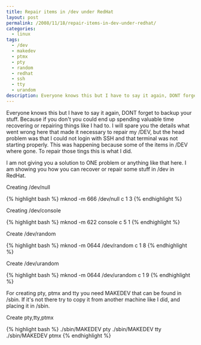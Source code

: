 ```yaml
---
title: Repair items in /dev under RedHat
layout: post
permalink: /2008/11/18/repair-items-in-dev-under-redhat/
categories:
  - linux
tags:
  - /dev
  - makedev
  - ptmx
  - pty
  - random
  - redhat
  - ssh
  - tty
  - urandom
description: Everyone knows this but I have to say it again, DONT forget to backup your stuff. 
---
```

Everyone knows this but I have to say it again, DONT forget to backup your stuff. Because if you don't you could end up spending valuable time recovering or repairing things like I had to. I will spare you the details what went wrong here that made it necessary to repair my /DEV, but the head problem was that I could not login with SSH and that terminal was not starting properly. This was happening because some of the items in /DEV where gone. To repair those tings this is what I did.

I am not giving you a solution to ONE problem or anything like that here. I am showing you how you can recover or repair some stuff in /dev in RedHat.

Creating /dev/null

{% highlight bash %}
mknod -m 666 /dev/null c 1 3
{% endhighlight %}

Creating /dev/console

{% highlight bash %}
mknod -m 622 console c 5 1
{% endhighlight %}

Create /dev/random

{% highlight bash %}
mknod -m 0644 /dev/random c 1 8
{% endhighlight %}

Create /dev/urandom

{% highlight bash %}
      mknod -m 0644 /dev/urandom c 1 9
{% endhighlight %}

For creating pty, ptmx and tty you need MAKEDEV that can be found in /sbin. If it's not there try to copy it from another machine like I did, and placing it in /sbin.

Create pty,tty,ptmx

{% highlight bash %}
./sbin/MAKEDEV pty
./sbin/MAKEDEV tty
./sbin/MAKEDEV ptmx
{% endhighlight %}
